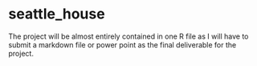 # seattle_house

The project will be almost entirely contained in one R file as I will have to submit a markdown file or power point as the final deliverable for the project.
